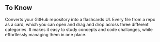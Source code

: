 
## To Know

Converts your GitHub repository into a flashcards UI. Every file from a repo as a card, which you can open and drag and drop across three different categories. It makes it easy to study concepts and code challanges, while effortlessly managing them in one place.
